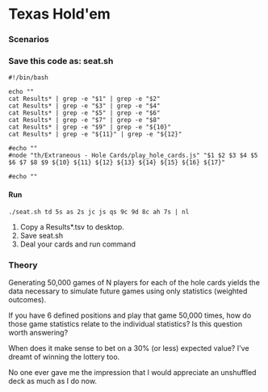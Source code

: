 # Texas Hold'em
### Scenarios


### Save this code as: seat.sh
```shell
#!/bin/bash

echo ""
cat Results* | grep -e "$1" | grep -e "$2"
cat Results* | grep -e "$3" | grep -e "$4"
cat Results* | grep -e "$5" | grep -e "$6"
cat Results* | grep -e "$7" | grep -e "$8"
cat Results* | grep -e "$9" | grep -e "${10}"
cat Results* | grep -e "${11}" | grep -e "${12}"

#echo ""
#node "th/Extraneous - Hole Cards/play_hole_cards.js" "$1 $2 $3 $4 $5 $6 $7 $8 $9 ${10} ${11} ${12} ${13} ${14} ${15} ${16} ${17}"

#echo ""
```

#### Run
```shell
./seat.sh td 5s as 2s jc js qs 9c 9d 8c ah 7s | nl
```

1. Copy a Results*.tsv to desktop.
2. Save seat.sh
3. Deal your cards and run command

### Theory
Generating 50,000 games of N players for each of the hole cards yields the data necessary to simulate future games using only statistics (weighted outcomes).

If you have 6 defined positions and play that game 50,000 times, how do those game statistics relate to the individual statistics? Is this question worth answering?

When does it make sense to bet on a 30% (or less) expected value? I've dreamt of winning the lottery too.

No one ever gave me the impression that I would appreciate an unshuffled deck as much as I do now.
